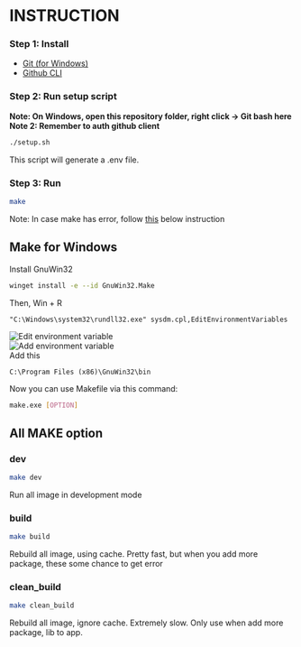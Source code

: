 # INSTRUCTION

### Step 1: Install

- [Git (for Windows)](https://git-scm.com/)
- [Github CLI](https://cli.github.com/)

### Step 2: Run setup script

**Note: On Windows, open this repository folder, right click -> Git bash here** </br>
**Note 2: Remember to auth github client**

```bash
./setup.sh
```

This script will generate a .env file.

### Step 3: Run

```bash
make
```

Note: In case make has error, follow [this](#make-for-windows) below instruction
<a name="make-for-windows"></a>
## Make for Windows 

Install GnuWin32

```bash
winget install -e --id GnuWin32.Make
```

Then, Win + R

```path
"C:\Windows\system32\rundll32.exe" sysdm.cpl,EditEnvironmentVariables
```

![Edit environment variable](https://i.imgur.com/wQ4yYzs.png) </br>
![Add environment variable](https://i.imgur.com/86SuhXz.png)
</br>Add this

```path
C:\Program Files (x86)\GnuWin32\bin
```

Now you can use Makefile via this command:

```bash
make.exe [OPTION]
```

## All MAKE option

### dev

```bash
make dev
```

Run all image in development mode

### build

```bash
make build
```

Rebuild all image, using cache.
Pretty fast, but when you add more package, these some chance to get error

### clean_build

```bash
make clean_build
```

Rebuild all image, ignore cache.
Extremely slow. Only use when add more package, lib to app.